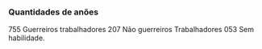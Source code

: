 


### Quantidades de anões

755 Guerreiros trabalhadores
207 Não guerreiros Trabalhadores
053 Sem habilidade.